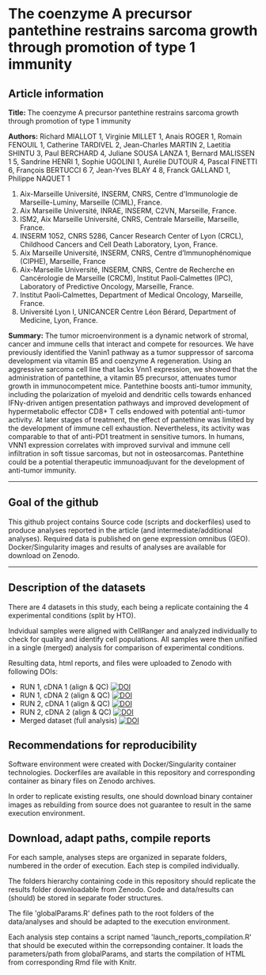 # The coenzyme A precursor pantethine restrains sarcoma growth through promotion of type 1 immunity

## Article information

**Title:** The coenzyme A precursor pantethine restrains sarcoma growth through promotion of type 1 immunity

**Authors:** Richard MIALLOT 1, Virginie MILLET 1, Anais ROGER 1, Romain FENOUIL 1, Catherine TARDIVEL 2, Jean-Charles MARTIN 2, Laetitia SHINTU 3, Paul BERCHARD 4, Juliane SOUSA LANZA 1, Bernard MALISSEN 1 5, Sandrine HENRI 1, Sophie UGOLINI 1, Aurélie DUTOUR 4, Pascal FINETTI 6, François BERTUCCI 6 7, Jean-Yves BLAY 4 8, Franck GALLAND 1, Philippe NAQUET 1

1. Aix-Marseille Université, INSERM, CNRS, Centre d'Immunologie de Marseille-Luminy, Marseille (CIML), France. 
2. Aix Marseille Université, INRAE, INSERM, C2VN, Marseille, France.
3. ISM2, Aix Marseille Université, CNRS, Centrale Marseille, Marseille, France.
4. INSERM 1052, CNRS 5286, Cancer Research Center of Lyon (CRCL), Childhood Cancers and Cell Death Laboratory, Lyon, France.
5. Aix Marseille Université, INSERM, CNRS, Centre d’Immunophénomique (CIPHE), Marseille, France 
6. Aix-Marseille Université, INSERM, CNRS, Centre de Recherche en Cancérologie de Marseille (CRCM), Institut Paoli‑Calmettes (IPC), Laboratory of Predictive Oncology, Marseille, France.
7. Institut Paoli‑Calmettes, Department of Medical Oncology, Marseille, France.
8. Université Lyon I, UNICANCER Centre Léon Bérard, Department of Medicine, Lyon, France.

**Summary:**
The tumor microenvironment is a dynamic network of stromal, cancer and immune cells that interact and compete for resources. We have previously identified the Vanin1 pathway as a tumor suppressor of sarcoma development via vitamin B5 and coenzyme A regeneration. Using an aggressive sarcoma cell line that lacks Vnn1 expression, we showed that the administration of pantethine, a vitamin B5 precursor, attenuates tumor growth in immunocompetent mice. Pantethine boosts anti-tumor immunity, including the polarization of myeloid and dendritic cells towards enhanced IFNγ-driven antigen presentation pathways and improved development of hypermetabolic effector CD8+ T cells endowed with potential anti-tumor activity. At later stages of treatment, the effect of pantethine was limited by the development of immune cell exhaustion. Nevertheless, its activity was comparable to that of anti-PD1 treatment in sensitive tumors. In humans, VNN1 expression correlates with improved survival and immune cell infiltration in soft tissue sarcomas, but not in osteosarcomas. Pantethine could be a potential therapeutic immunoadjuvant for the development of anti-tumor immunity. 

---

## Goal of the github
This github project contains Source code (scripts and dockerfiles) used to produce analyses reported in the article (and intermediate/additional analyses).
Required data is published on gene expression omnibus (GEO). Docker/Singularity images and results of analyses are available for download on Zenodo. 


---

## Description of the datasets

There are 4 datasets in this study, each being a replicate containing the 4 experimental conditions (split by HTO).

Indvidual samples were aligned with CellRanger and analyzed individually to check for quality and identify cell populations.
All samples were then unified in a single (merged) analysis for comparison of experimental conditions.

Resulting data, html reports, and files were uploaded to Zenodo with following DOIs:
* RUN 1, cDNA 1 (align & QC) [![DOI](https://zenodo.org/badge/DOI/10.5281/zenodo.8277073.svg)](https://doi.org/10.5281/zenodo.8277073) 
* RUN 1, cDNA 2 (align & QC) [![DOI](https://zenodo.org/badge/DOI/10.5281/zenodo.8279739.svg)](https://doi.org/10.5281/zenodo.8279739) 
* RUN 2, cDNA 1 (align & QC) [![DOI](https://zenodo.org/badge/DOI/10.5281/zenodo.8279752.svg)](https://doi.org/10.5281/zenodo.8279752) 
* RUN 2, cDNA 2 (align & QC) [![DOI](https://zenodo.org/badge/DOI/10.5281/zenodo.8279754.svg)](https://doi.org/10.5281/zenodo.8279754) 
* Merged dataset (full analysis) [![DOI](https://zenodo.org/badge/DOI/10.5281/zenodo.8279759.svg)](https://doi.org/10.5281/zenodo.8279759) 


## Recommendations for reproducibility

Software environment were created with Docker/Singularity container technologies.
Dockerfiles are available in this repository and corresponding container as binary files on Zenodo archives.

In order to replicate existing results, one should download binary container images as rebuilding from source does not guarantee to result in the same execution environment.

## Download, adapt paths, compile reports

For each sample, analyses steps are organized in separate folders, numbered in the order of execution.
Each step is compiled individually.

The folders hierarchy containing code in this repository should replicate the results folder downloadable from Zenodo.
Code and data/results can (should) be stored in separate foder structures.

The file 'globalParams.R' defines path to the root folders of the data/analyses and should be adapted to the execution environment.

Each analysis step contains a script named 'launch_reports_compilation.R' that should be executed within the correpsonding container.
It loads the parameters/path from globalParams, and starts the compilation of HTML from corresponding Rmd file with Knitr.


